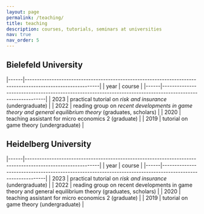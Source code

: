 ```yaml
---
layout: page
permalink: /teaching/
title: teaching
description: courses, tutorials, seminars at universities
nav: true
nav_order: 5
---
```


## Bielefeld University

|------|------------------------------------------------------------------------------------------------------------|
| year | course                                                                                                     |
|------|------------------------------------------------------------------------------------------------------------|
| 2023 | practical tutorial on *risk and insurance* (undergraduate)                                                 |
| 2022 | reading group on *recent developments in game theory and general equilibrium theory* (graduates, scholars) |
| 2020 | teaching assistant for micro economics 2 (graduate)                                                        |
| 2019 | tutorial on game theory (undergraduate)                                                                    |




## Heidelberg University

|------|------------------------------------------------------------------------------------------------------------|
| year | course                                                                                                     |
|------|------------------------------------------------------------------------------------------------------------|
| 2023 | practical tutorial on *risk and insurance* (undergraduate)                                                 |
| 2022 | reading group on recent developments in game theory and general equilibrium theory (graduates, scholars)   |
| 2020 | teaching assistant for micro economics 2 (graduate)                                                        |
| 2019 | tutorial on game theory (undergraduate)                                                                    |
